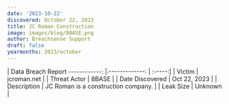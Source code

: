 ```yaml
---
date: '2023-10-22'
discovered: October 22, 2023
title: JC Roman Construction
image: images/blog/8BASE.png
author: Breachsense Support
draft: false
yearmonths: 2023/october
---
```



| Data Breach Report
------------:     |:-------------:    | :-----:|
| Victim      | jcroman.net      | 
| Threat Actor      | 8BASE      | 
| Date Discovered      | Oct 22, 2023      | 
| Description      | JC Roman is a construction company.      | 
| Leak Size      | Unknown      | 

